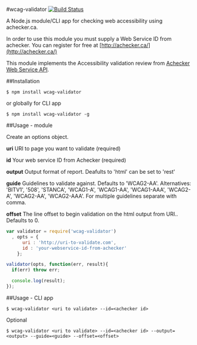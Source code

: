 #wcag-validator [![Build Status](https://travis-ci.org/zrrrzzt/wcag-validator.svg?branch=master)](https://travis-ci.org/zrrrzzt/wcag-validator)

A Node.js module/CLI app for checking web accessibility using achecker.ca.

In order to use this module you must supply a Web Service ID from achecker.
You can register for free at [http://achecker.ca/](http://achecker.ca/)

This module implements the Accessibility validation review from [Achecker Web Service API](http://achecker.ca/documentation/web_service_api.php).

##Installation

```
$ npm install wcag-validator
```

or globally for CLI app

```
$ npm install wcag-validator -g
```

##Usage - module

Create an options object.

**uri** URI to page you want to validate (required)

**id** Your web service ID from Achecker (required)

**output** Output format of report. Deafults to 'html' can be set to 'rest'

**guide** Guidelines to validate against. Defaults to 'WCAG2-AA'. Alternatives: 'BITV1', '508', 'STANCA', 'WCAG1-A', 'WCAG1-AA', 'WCAG1-AAA', 'WCAG2-A', 'WCAG2-AA', 'WCAG2-AAA'. For multiple guidelines separate with comma.

**offset** The line offset to begin validation on the html output from URI.. Defaults to 0.

```javascript
var validator = require('wcag-validator')
  , opts = {
      uri : 'http://uri-to-validate.com',
      id : 'your-webservice-id-from-achecker'
    };

validator(opts, function(err, result){
  if(err) throw err;

  console.log(result);
});
```

##Usage - CLI app

```
$ wcag-validator <uri to validate> --id=<achecker id>
```

Optional

```
$ wcag-validator <uri to validate> --id=<achecker id> --output=<output> --guide=<guide> --offset=<offset>
```
